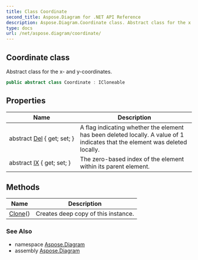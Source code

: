 ```yaml
---
title: Class Coordinate
second_title: Aspose.Diagram for .NET API Reference
description: Aspose.Diagram.Coordinate class. Abstract class for the x and ycoordinates
type: docs
url: /net/aspose.diagram/coordinate/
---
```

## Coordinate class

Abstract class for the x- and y-coordinates.

```csharp
public abstract class Coordinate : ICloneable
```

## Properties

| Name | Description |
| --- | --- |
| abstract [Del](../../aspose.diagram/coordinate/del/) { get; set; } | A flag indicating whether the element has been deleted locally. A value of 1 indicates that the element was deleted locally. |
| abstract [IX](../../aspose.diagram/coordinate/ix/) { get; set; } | The zero-based index of the element within its parent element. |

## Methods

| Name | Description |
| --- | --- |
| [Clone](../../aspose.diagram/coordinate/clone/)() | Creates deep copy of this instance. |

### See Also

* namespace [Aspose.Diagram](../../aspose.diagram/)
* assembly [Aspose.Diagram](../../)


